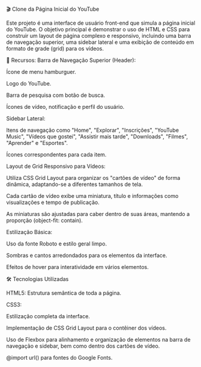 🎬 Clone da Página Inicial do YouTube

Este projeto é uma interface de usuário front-end que simula a página inicial do YouTube. O objetivo principal é demonstrar o uso de HTML e CSS para construir um layout de página complexo e responsivo, incluindo uma barra de navegação superior, uma sidebar lateral e uma exibição de conteúdo em formato de grade (grid) para os vídeos.

🚀 Recursos:
Barra de Navegação Superior (Header):

Ícone de menu hamburguer.

Logo do YouTube.

Barra de pesquisa com botão de busca.

Ícones de vídeo, notificação e perfil do usuário.

Sidebar Lateral:

Itens de navegação como "Home", "Explorar", "Inscrições", "YouTube Music", "Vídeos que gostei", "Assistir mais tarde", "Downloads", "Filmes", "Aprender" e "Esportes".

Ícones correspondentes para cada item.


Layout de Grid Responsivo para Vídeos:

Utiliza CSS Grid Layout para organizar os "cartões de vídeo" de forma dinâmica, adaptando-se a diferentes tamanhos de tela.

Cada cartão de vídeo exibe uma miniatura, título e informações como visualizações e tempo de publicação.

As miniaturas são ajustadas para caber dentro de suas áreas, mantendo a proporção (object-fit: contain).


Estilização Básica:

Uso da fonte Roboto e estilo geral limpo.

Sombras e cantos arredondados para os elementos da interface.

Efeitos de hover para interatividade em vários elementos.


🛠️ Tecnologias Utilizadas

HTML5: Estrutura semântica de toda a página.

CSS3:

Estilização completa da interface.

Implementação de CSS Grid Layout para o contêiner dos vídeos.

Uso de Flexbox para alinhamento e organização de elementos na barra de navegação e sidebar, bem como dentro dos cartões de vídeo.

@import url() para fontes do Google Fonts.
